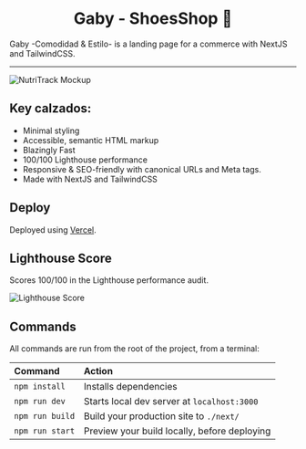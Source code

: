
<h1 align="center">
  Gaby - ShoesShop 👡
</h1>

Gaby -Comodidad & Estilo- is a landing page for a commerce with NextJS and TailwindCSS. 

<hr>

![NutriTrack Mockup](/public/nutritrack.png)

## Key calzados:

-   Minimal styling 
-   Accessible, semantic HTML markup
-   Blazingly Fast
-   100/100 Lighthouse performance
-   Responsive & SEO-friendly with canonical URLs and Meta tags.
-   Made with NextJS and TailwindCSS

## Deploy

Deployed using [Vercel](https://vercel.com?utm_source=github&utm_medium=readme&utm_campaign=next-example).


## Lighthouse Score

Scores 100/100 in the Lighthouse performance audit.

![Lighthouse Score](/lighthouse-score.png)

## Commands

All commands are run from the root of the project, from a terminal:

| Command         | Action                                       |
| :-------------- | :------------------------------------------- |
| `npm install`   | Installs dependencies                        |
| `npm run dev`   | Starts local dev server at `localhost:3000`  |
| `npm run build` | Build your production site to `./next/`      |
| `npm run start` | Preview your build locally, before deploying |

